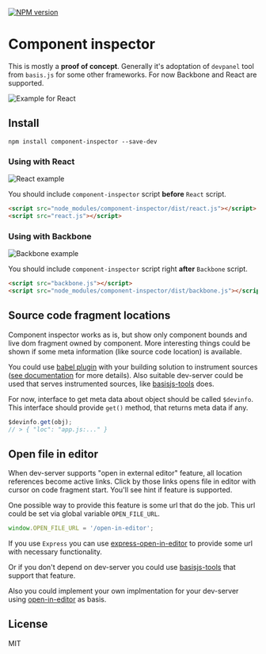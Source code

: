 [![NPM version](https://img.shields.io/npm/v/component-inspector.svg)](https://www.npmjs.com/package/component-inspector)

# Component inspector

This is mostly a **proof of concept**. Generally it's adoptation of `devpanel` tool from `basis.js` for some other frameworks. For now Backbone and React are supported.

![Example for React](https://github.com/lahmatiy/component-inspector/raw/master/docs/img/intro.gif)

## Install

```
npm install component-inspector --save-dev
```

### Using with React

![React example](https://github.com/lahmatiy/component-inspector/raw/master/docs/img/react.png)

You should include `component-inspector` script **before** `React` script.

```html
<script src="node_modules/component-inspector/dist/react.js"></script>
<script src="react.js"></script>
```

### Using with Backbone

![Backbone example](https://github.com/lahmatiy/component-inspector/raw/master/docs/img/backbone.png)

You should include `component-inspector` script right **after** `Backbone` script.

```html
<script src="backbone.js"></script>
<script src="node_modules/component-inspector/dist/backbone.js"></script>
```

## Source code fragment locations

Component inspector works as is, but show only component bounds and live dom fragment owned by component. More interesting things could be shown if some meta information (like source code location) is available.

You could use [babel plugin](https://github.com/restrry/babel-plugin-source-wrapper) with your building solution to instrument sources ([see documentation](https://github.com/restrry/babel-plugin-source-wrapper) for more details). Also suitable dev-server could be used that serves instrumented sources, like [basisjs-tools](https://github.com/basisjs/basisjs-tools-instrumenter) does.

For now, interface to get meta data about object should be called `$devinfo`. This interface should provide `get()` method, that returns meta data if any.

```js
$devinfo.get(obj);
// > { "loc": "app.js:..." }
```

## Open file in editor

When dev-server supports "open in external editor" feature, all location references become active links. Click by those links opens file in editor with cursor on code fragment start. You'll see hint if feature is supported.

One possible way to provide this feature is some url that do the job. This url could be set via global variable `OPEN_FILE_URL`.

```js
window.OPEN_FILE_URL = '/open-in-editor';
```

If you use `Express` you can use [express-open-in-editor](https://github.com/lahmatiy/express-open-in-editor) to provide some url with necessary functionality.

Or if you don't depend on dev-server you could use [basisjs-tools](https://github.com/basisjs/basisjs-tools) that support that feature.

Also you could implement your own implmentation for your dev-server using [open-in-editor](https://github.com/lahmatiy/open-in-editor) as basis.

## License

MIT
